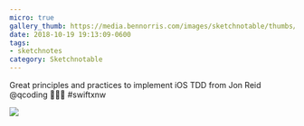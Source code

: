 ```yaml
---
micro: true
gallery_thumb: https://media.bennorris.com/images/sketchnotable/thumbs/swift-by-northwest-2018-sketchnotes-08.jpg
date: 2018-10-19 19:13:09-0600
tags:
- sketchnotes
category: Sketchnotable
---
```


Great principles and practices to implement iOS TDD from Jon Reid @qcoding 📱✍🏼 #swiftxnw

<img src="https://media.bennorris.com/images/sketchnotable/swift-by-northwest-2018/swift-by-northwest-2018-sketchnotes-08.jpg" />